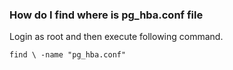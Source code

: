 ### How do I find where is pg_hba.conf file

Login as root and then execute following command.

```
find \ -name "pg_hba.conf"
```
